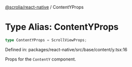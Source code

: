 [@scrolia/react-native](../README.md) / ContentYProps

# Type Alias: ContentYProps

```ts
type ContentYProps = ScrollViewProps;
```

Defined in: packages/react-native/src/base/content/y.tsx:16

Props for the `ContentY` component.
